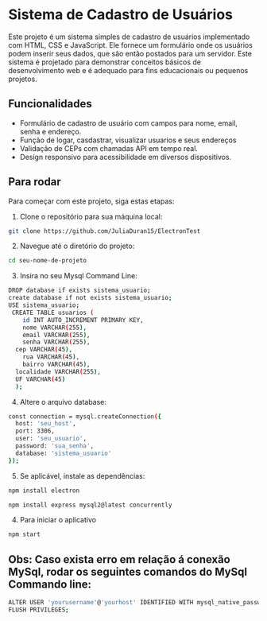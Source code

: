 # Sistema de Cadastro de Usuários

Este projeto é um sistema simples de cadastro de usuários implementado com HTML, CSS e JavaScript. Ele fornece um formulário onde os usuários podem inserir seus dados, que são então postados para um servidor. Este sistema é projetado para demonstrar conceitos básicos de desenvolvimento web e é adequado para fins educacionais ou pequenos projetos.

## Funcionalidades

- Formulário de cadastro de usuário com campos para nome, email, senha e endereço.
- Função de logar, casdastrar, visualizar usuarios e seus endereços
- Validação de CEPs com chamadas API em tempo real.
- Design responsivo para acessibilidade em diversos dispositivos.

  
## Para rodar

Para começar com este projeto, siga estas etapas:
1. Clone o repositório para sua máquina local:
```bash
git clone https://github.com/JuliaDuran15/ElectronTest
 ```
2. Navegue até o diretório do projeto:
```bash
cd seu-nome-de-projeto
```

3. Insira no seu Mysql Command Line:
```bash
DROP database if exists sistema_usuario;
create database if not exists sistema_usuario;
USE sistema_usuario;
 CREATE TABLE usuarios (
	id INT AUTO_INCREMENT PRIMARY KEY,
	nome VARCHAR(255),
	email VARCHAR(255),
	senha VARCHAR(255),
  cep VARCHAR(45),
	rua VARCHAR(45),
	bairro VARCHAR(45),
  localidade VARCHAR(255),
  UF VARCHAR(45)
  );
```
4. Altere o arquivo database:
```bash
const connection = mysql.createConnection({
  host: 'seu_host',
  port: 3306,
  user: 'seu_usuario',
  password: 'sua_senha',
  database: 'sistema_usuario'
});
```

5. Se aplicável, instale as dependências:
```bash
npm install electron  
```
```bash
npm install express mysql2@latest concurrently   
```
4. Para iniciar o aplicativo
```bash
npm start
```

## Obs: Caso exista erro em relação á conexão MySql, rodar os seguintes comandos do MySql Commando line:
```bash
ALTER USER 'yourusername'@'yourhost' IDENTIFIED WITH mysql_native_password BY 'yourpassword';
FLUSH PRIVILEGES;
```
